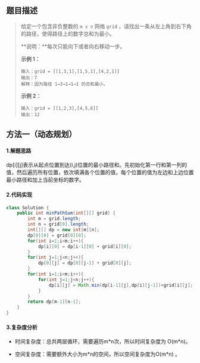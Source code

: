 ## 题目描述 
>  给定一个包含非负整数的 `m x n` 网格 `grid` ，请找出一条从左上角到右下角的路径，使得路径上的数字总和为最小。
>
>  **说明：**每次只能向下或者向右移动一步。
>
>   
>
>  **示例 1：**
>
>  ```
>  输入：grid = [[1,3,1],[1,5,1],[4,2,1]]
>  输出：7
>  解释：因为路径 1→3→1→1→1 的总和最小。
>  ```
>
>  **示例 2：**
>
>  ```
>  输入：grid = [[1,2,3],[4,5,6]]
>  输出：12
>  ```


## 方法一（动态规划）
#### 1.解题思路
dp[i]\[j]表示从起点位置到达(i,j)位置的最小路径和。先初始化第一行和第一列的值，然后遍历所有位置，依次填满各个位置的值，每个位置的值为左边和上边位置最小路径和加上当前坐标的数字。

#### 2.代码实现
```java
class Solution {
    public int minPathSum(int[][] grid) {
        int m = grid.length;
        int n = grid[0].length;
        int[][] dp = new int[m][n];
        dp[0][0] = grid[0][0];
        for(int i=1;i<m;i++){
            dp[i][0] = dp[i-1][0] + grid[i][0];
        }
        for(int j=1;j<n;j++){
            dp[0][j] = dp[0][j-1] + grid[0][j];
        }
        for(int i=1;i<m;i++){
            for(int j=1;j<n;j++){
                dp[i][j] = Math.min(dp[i-1][j],dp[i][j-1])+grid[i][j];
            }
        }
        return dp[m-1][n-1];
    }
}
```
#### 3.复杂度分析

- 时间复杂度：总共两层循环，需要遍历m\*n次，所以时间复杂度为 O(m\*n)。

- 空间复杂度：需要额外大小为m\*n的空间，所以空间复杂度为O(m\*n) 。

